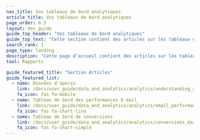 ```yaml
---
nav_title: Vos tableaux de bord analytiques
article_title: Vos tableaux de bord analytiques
page_order: 6.5
layout: dev_guide
guide_top_header: "Vos tableaux de bord analytiques"
guide_top_text: "Cette section contient des articles sur les tableaux de bord analytiques disponibles dans Braze."
search_rank: 1
page_type: landing
description: "Cette page d’accueil contient des articles sur les tableaux de bord analytiques disponibles dans Braze."
tool: Rapports

guide_featured_title: "Section Articles"
guide_featured_list:
  - name: Données d'aperçu
    link: /docs/user_guide/data_and_analytics/analytics/understanding_your_app_usage_data/
    fa_icon: fas fa-mobile
  - name: Tableau de bord des performances E-mail
    link: /docs/user_guide/data_and_analytics/analytics/email_performance_dashboard/
    fa_icon: fas fa-chart-line
  - name: Tableau de bord de conversions
    link: /docs/user_guide/data_and_analytics/analytics/conversions_dashboard/
    fa_icon: fas fa-chart-simple
---
```

<br><br>
